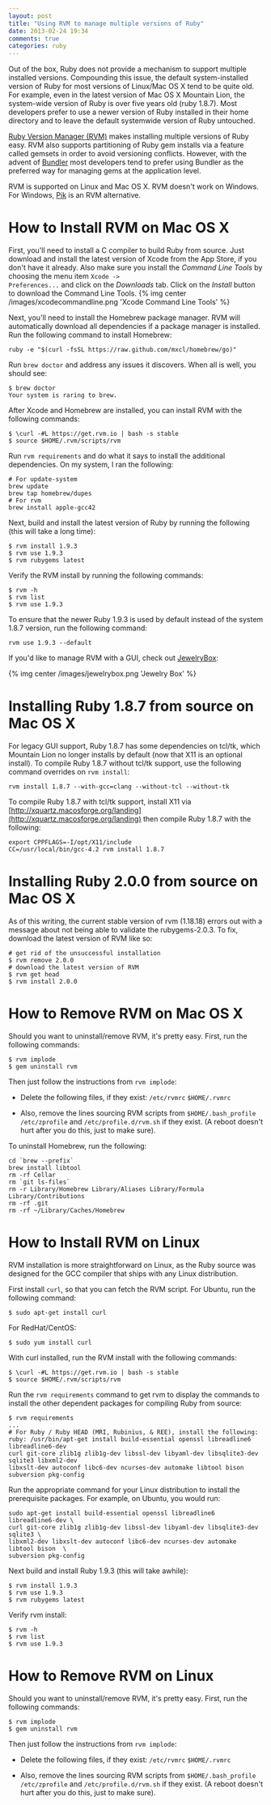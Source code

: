 ```yaml
---
layout: post
title: "Using RVM to manage multiple versions of Ruby"
date: 2013-02-24 19:34
comments: true
categories: ruby
---
```

Out of the box, Ruby does not provide a mechanism to support multiple
installed versions.  Compounding this issue, the default system-installed
version of Ruby for most versions of Linux/Mac OS X tend to be quite old.
For example, even in the latest version of Mac OS X Mountain Lion, the
system-wide version of Ruby is over five years old (ruby 1.8.7).  Most
developers prefer to use a newer version of Ruby installed in their home
directory and to leave the default systemwide version of Ruby untouched.

[Ruby Version Manager (RVM)](http://rvm.io)  makes installing multiple
versions of Ruby easy.  RVM also supports partitioning of Ruby gem installs
via a feature called gemsets in order to avoid versioning conflicts.  However,
with the advent of [Bundler](http://gembundler.com) most developers tend to
prefer using Bundler as the preferred way for managing gems at the
application level.

RVM is supported on Linux and Mac OS X.  RVM doesn't work on Windows.
For Windows, [Pik](https://github.com/vertiginous/pik) is an RVM alternative.

How to Install RVM on Mac OS X
==============================
First, you'll need to install a C compiler to build Ruby from source.  Just
download and install the latest version of Xcode from the App Store, if you
don't have it already.  Also make sure you install the *Command Line Tools*
by choosing the menu item <code>Xcode -> Preferences...</code> and click
on the *Downloads* tab.  Click on the *Install* button to download the
Command Line Tools.
{% img center /images/xcodecommandline.png 'Xcode Command Line Tools' %}

Next, you'll need to install the Homebrew package manager.  RVM will
automatically download all dependencies if a package manager is installed.
Run the following command to install Homebrew:

```
ruby -e "$(curl -fsSL https://raw.github.com/mxcl/homebrew/go)"
```

Run <code>brew doctor</code> and address any issues it discovers.  When
all is well, you should see:

```
$ brew doctor
Your system is raring to brew.
```

After Xcode and Homebrew are installed, you can install RVM with the following
commands:

```
$ \curl -#L https://get.rvm.io | bash -s stable
$ source $HOME/.rvm/scripts/rvm
```

Run <code>rvm requirements</code> and do what it says to install the additional
dependencies.  On my system, I ran the following:

```
# For update-system
brew update
brew tap homebrew/dupes
# For rvm
brew install apple-gcc42
```

Next, build and install the latest version of Ruby by running the following
(this will take a long time):
```
$ rvm install 1.9.3
$ rvm use 1.9.3
$ rvm rubygems latest
```

Verify the RVM install by running the following commands:
```
$ rvm -h
$ rvm list
$ rvm use 1.9.3
```

To ensure that the newer Ruby 1.9.3 is used by default instead of the
system 1.8.7 version, run the following command:
```
rvm use 1.9.3 --default
```

If you'd like to manage RVM with a GUI, check out [JewelryBox](http://jewelrybox.unfiniti.com/):

{% img center /images/jewelrybox.png 'Jewelry Box' %}

Installing Ruby 1.8.7 from source on Mac OS X
=============================================
For legacy GUI support, Ruby 1.8.7 has some dependencies on tcl/tk, which
Mountain Lion no longer installs by default (now that X11 is an optional
install).  To compile Ruby 1.8.7 without tcl/tk support, use the following
command overrides on <code>rvm install</code>:

```
rvm install 1.8.7 --with-gcc=clang --without-tcl --without-tk
```

To compile Ruby 1.8.7 with tcl/tk support, install X11 via
[http://xquartz.macosforge.org/landing](http://xquartz.macosforge.org/landing)
then compile Ruby 1.8.7 with the following:

```
export CPPFLAGS=-I/opt/X11/include
CC=/usr/local/bin/gcc-4.2 rvm install 1.8.7
```

Installing Ruby 2.0.0 from source on Mac OS X
=============================================
As of this writing, the current stable version of rvm (1.18.18) errors out with
a message about not being able to validate the rubygems-2.0.3.  To fix,
download the latest version of RVM like so:

```
# get rid of the unsuccessful installation
$ rvm remove 2.0.0
# download the latest version of RVM
$ rvm get head
$ rvm install 2.0.0
```

How to Remove RVM on Mac OS X
=============================
Should you want to uninstall/remove RVM, it's pretty easy.  First, run
the following commands:

```
$ rvm implode
$ gem uninstall rvm
```

Then just follow the instructions from <code>rvm implode</code>:

* Delete the following files, if they exist:
<code>/etc/rvmrc</code>
<code>$HOME/.rvmrc</code>

* Also, remove the lines sourcing RVM scripts from 
<code>$HOME/.bash_profile</code> <code>/etc/zprofile</code> and 
<code>/etc/profile.d/rvm.sh</code> if they exist.  (A reboot doesn't hurt
after you do this, just to make sure).

To uninstall Homebrew, run the following:

```
cd `brew --prefix`
brew install libtool
rm -rf Cellar
rm `git ls-files`
rm -r Library/Homebrew Library/Aliases Library/Formula Library/Contributions
rm -rf .git
rm -rf ~/Library/Caches/Homebrew
```

How to Install RVM on Linux
===========================
RVM installation is more straightforward on Linux, as the Ruby source was
designed for the GCC compiler that ships with any Linux distribution.

First install <code>curl</code>, so that you can fetch the RVM script.
For Ubuntu, run
the following command:
```
$ sudo apt-get install curl
```
For RedHat/CentOS:
```
$ sudo yum install curl
```

With curl installed, run the RVM install with the following commands:
```
$ \curl -#L https://get.rvm.io | bash -s stable
$ source $HOME/.rvm/scripts/rvm
```

Run the <code>rvm requirements</code> command to get rvm to display the
commands to install the other dependent packages for compiling Ruby from
source:
```
$ rvm requirements
...
# For Ruby / Ruby HEAD (MRI, Rubinius, & REE), install the following:
ruby: /usr/bin/apt-get install build-essential openssl libreadline6 libreadline6-dev 
curl git-core zlib1g zlib1g-dev libssl-dev libyaml-dev libsqlite3-dev sqlite3 libxml2-dev
libxslt-dev autoconf libc6-dev ncurses-dev automake libtool bison subversion pkg-config
```

Run the appropriate command for your Linux distribution to install the
prerequisite packages.  For example, on Ubuntu, you would run:
```
sudo apt-get install build-essential openssl libreadline6 libreadline6-dev \
curl git-core zlib1g zlib1g-dev libssl-dev libyaml-dev libsqlite3-dev sqlite3 \
libxml2-dev libxslt-dev autoconf libc6-dev ncurses-dev automake libtool bison  \
subversion pkg-config
```

Next build and install Ruby 1.9.3 (this will take awhile):
```
$ rvm install 1.9.3
$ rvm use 1.9.3
$ rvm rubygems latest
```

Verify rvm install:
```
$ rvm -h
$ rvm list
$ rvm use 1.9.3
```

How to Remove RVM on Linux
==========================
Should you want to uninstall/remove RVM, it's pretty easy.  First, run
the following commands:

```
$ rvm implode
$ gem uninstall rvm
```

Then just follow the instructions from <code>rvm implode</code>:

* Delete the following files, if they exist:
<code>/etc/rvmrc</code>
<code>$HOME/.rvmrc</code>

* Also, remove the lines sourcing RVM scripts from
<code>$HOME/.bash_profile</code> <code>/etc/zprofile</code> and
<code>/etc/profile.d/rvm.sh</code> if they exist.  (A reboot doesn't hurt
after you do this, just to make sure).
